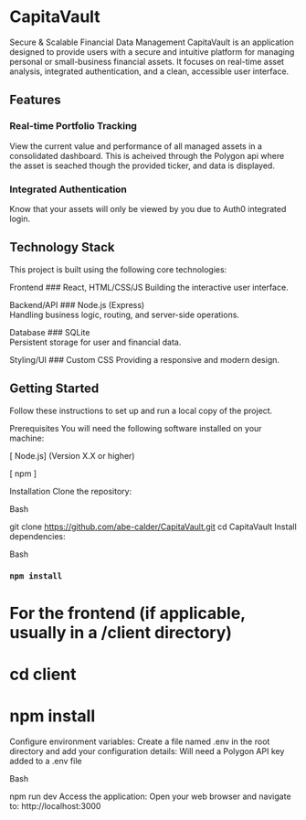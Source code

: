 # CapitaVault
Secure & Scalable Financial Data Management
CapitaVault is an application designed to provide users with a secure and intuitive platform for managing personal or small-business financial assets. It focuses on real-time asset analysis, integrated authentication, and a clean, accessible user interface.

## Features
### Real-time Portfolio Tracking 
View the current value and performance of all managed assets in a consolidated dashboard. This is acheived through the Polygon api where the asset is seached though the provided ticker, and data is displayed.

### Integrated Authentication 
Know that your assets will only be viewed by you due to Auth0 integrated login.

## Technology Stack
This project is built using the following core technologies:

Frontend ### React, HTML/CSS/JS	
Building the interactive user interface.

Backend/API	### Node.js (Express)	
Handling business logic, routing, and server-side operations.

Database ### SQLite 	
Persistent storage for user and financial data.

Styling/UI ### Custom CSS 
Providing a responsive and modern design.

## Getting Started
Follow these instructions to set up and run a local copy of the project.

Prerequisites
You will need the following software installed on your machine:

[ Node.js] (Version X.X or higher)

[ npm ]

Installation
Clone the repository:

Bash

git clone https://github.com/abe-calder/CapitaVault.git
cd CapitaVault
Install dependencies:

Bash

### `npm install`

# For the frontend (if applicable, usually in a /client directory)
# cd client
# npm install
Configure environment variables:
Create a file named .env in the root directory and add your configuration details:
Will need a Polygon API key added to a .env file

Bash

npm run dev
Access the application:
Open your web browser and navigate to:
http://localhost:3000
